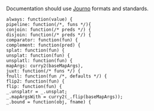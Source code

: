 Documentation should use [Journo](https://github.com/jashkenas/journo) formats and standards.

    always: function(value) {
    pipeline: function(/*, funs */){
    conjoin: function(/* preds */) {
    disjoin: function(/* preds */) {
    comparator: function(fun) {
    complement: function(pred) {
    splat: function(fun) {
    unsplat: function(fun) {
    unsplatl: function(fun) {
    mapArgs: curry2(baseMapArgs),
    juxt: function(/* funs */) {
    fnull: function(fun /*, defaults */) {
    flip2: function(fun) {
    flip: function(fun) {
    _.unsplatr = _.unsplat;
    _.mapArgsWith = curry2(_.flip(baseMapArgs));
    _.bound = function(obj, fname) {

